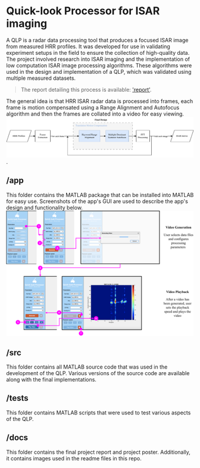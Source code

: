 # Quick-look Processor for ISAR imaging
A QLP is a radar data processing tool that produces a focused ISAR image from measured HRR profiles. It was developed for use in validating experiment setups in the field to ensure the collection of high-quality data. The project involved research into ISAR imaging and the implementation of low computation ISAR image processing algorithms. These algorithms were used in the design and implementation of a QLP, which was validated using multiple measured datasets.

>The report detailing this process is available: ['report'](./docs/Final_Report.pdf/).

The general idea is that HRR ISAR radar data is processed into frames, each frame is motion compensated using a Range Alignment and Autofocus algorithm and then the frames are collated into a video for easy viewing.
![Final QLP Design](./docs/QLPDesign.pdf/).

## /app
This folder contains the MATLAB package that can be installed into MATLAB for easy use. Screenshots of the app's GUI are used to describe the app's design and functionality below.
![QLP GUI system Interactions](./docs/UXAppDesign.pdf/)

## /src
This folder contains all MATLAB source code that was used in the development of the QLP. Various versions of the source code are available along with the final implementations. 

## /tests
This folder contains MATLAB scripts that were used to test various aspects of the QLP.

## /docs
This folder contains the final project report and project poster. Additionally, it contains images used in the readme files in this repo.
